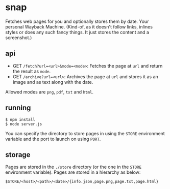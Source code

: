 # snap

Fetches web pages for you and optionally stores them by date. Your
personal Wayback Machine. (Kind-of, as it doesn't follow links, inlines
styles or does any such fancy things. It just stores the content and a
screenshot.)

## api

* GET `/fetch?url=<url>&mode=<mode>`: Fetches the page at `url` and return the result as `mode`.
* GET `/archive?url=<url>`: Archives the page at `url` and stores it as an image and as text along with the date.

Allowed modes are `png`, `pdf`, `txt` and `html`.

## running

    $ npm install
    $ node server.js

You can specify the directory to store pages in using the `STORE`
environment variable and the port to launch on using `PORT`.

## storage

Pages are stored in the `./store` directory (or the one in the `STORE`
environment variable). Pages are stored in a hierarchy as below:

    $STORE/<host>/<path>/<date>/{info.json,page.png,page.txt,page.html}
